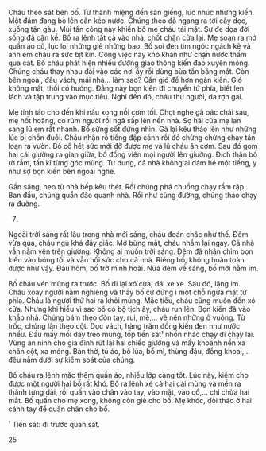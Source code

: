 Cháu theo sát bên bố. Từ thành miệng đến sàn giếng, lúc nhúc những kiến. Một đám đang bò lên cần kéo nước. Chúng theo đà ngang ra tới cây dọc, xuống tận gàu. Mùi tấn công này khiến bố mẹ cháu tái mặt. Sự đe dọa đời sống đã cận kề. Bố ra lệnh tất cả vào nhà, chốt chặn cửa lại. Mẹ soạn ra mớ quần áo cũ, lục lọi những giẻ những bao. Bố soi đèn tìm ngóc ngách kẽ và anh em cháu ra sức bịt kín. Công việc này khó khăn như chặn nước thấm qua cát. Bố cháu phát hiện nhiều đường giao thông kiến đào xuyên móng. Chúng cháu thay nhau đái vào các nơi ấy rồi dùng bùa tấn bằng mắt. Còn bên ngoài, đâu vách, mái nhà... làm sao? Cần gió để hơn ngàn kiến. Gió không mất, thổi có hướng. Đằng này bọn kiến đi chuyển tứ phía, biết len lách và tập trung vào mục tiêu. Nghĩ đến đó, cháu thư người, da rợn gai.

Mẹ tính táo cho đến khi nấu xong nồi cơm tối. Chợt nghe gã oác chái sau, mẹ hốt hoảng, co rúm người rồi ngã sấp lên nền nhà. Sợ hãi của mẹ lan sang lũ em rất nhanh. Bố sững sốt đứng nhìn. Gà lại kêu thảo lên như những lúc bị chồn đuổi. Cháu nhận rõ tiếng đập cánh rồi đó chừng chừng chạy tán loạn ra vườn. Bố cố hết sức mới đỡ được mẹ và lũ cháu ăn cơm. Sau đó gom hai cái giường ra gian giữa, bố đồng viên mọi người lên giường. Đích thân bố rờ rẫm, tấn kĩ từng góc mùng. Tư dung, cả nhà không ai dám hé một tiếng, y như sợ bọn kiến bên ngoài nghe.

Gần sáng, heo từ nhà bếp kêu thét. Rồi chúng phá chuồng chạy rầm rập. Ban đầu, chúng quần đảo quanh nhà. Rồi như cùng đường, chúng thảo chạy ra đường.

7.

Ngoài trời sáng rất lâu trong nhà mới sáng, cháu đoán chắc như thế. Đêm vừa qua, cháu ngủ khá đầy giấc. Mở bừng mắt, cháu nhắm lại ngay. Cả nhà vẫn nằm yên trên giường. Không ai muốn trời sáng. Đêm đã nhận chìm bọn kiến vào bóng tối và vẫn hồi sức cho cả nhà. Riêng bố, không hoàn toàn được như vậy. Đầu hôm, bố trở mình hoài. Nửa đêm về sáng, bố mới nằm im.

Bố cháu vén mùng ra trước. Bố đi lại xó cửa, đái xe xe. Sau đó, lặng im. Cháu xoay người nằm nghiêng và thấy bố cứ đứng ì một chỗ ngửa mặt tứ phía. Cháu là người thứ hai ra khỏi mùng. Mặc tiểu, cháu cũng muốn đến xó cửa. Nhưng khi hiểu vì sao bố có bộ tịch ấy, cháu run lên. Bọn kiến đã vào khắp nhà. Chúng bám theo đòn tay, rui, mè,... vẽ nên những ô vuông. Từ trốc, chúng lần theo cột. Dọc vách, hàng trăm đồng kiến đen như nước nhểu. Đầu mấy mối dây treo mùng, tốp tiền sát¹ nhốn nhác chạy đi chạy lại. Vùng an ninh cho gia đình rút lại hai chiếc giường và mấy khoảnh nền xa chân cột, xa móng. Bàn thờ, tủ áo, bồ lúa, bồ mì, thùng đậu, đồng khoai,... đều nằm dưới sự kiểm soát của chúng.

Bố cháu ra lệnh mặc thêm quần áo, nhiều lớp càng tốt. Lúc này, kiếm cho được một người hai bố rất khó. Bố ra lệnh xé cả hai cái mùng và mền ra thành từng dải, rồi quấn vào chân vào tay, vào mặt, vào cổ,... chỉ chừa hai mắt. Bố quấn cho mẹ xong, không còn giẻ cho bố. Mẹ khóc, đòi tháo ở hai cánh tay để quấn chân cho bố.

¹ Tiền sát: đi trước quan sát.

25